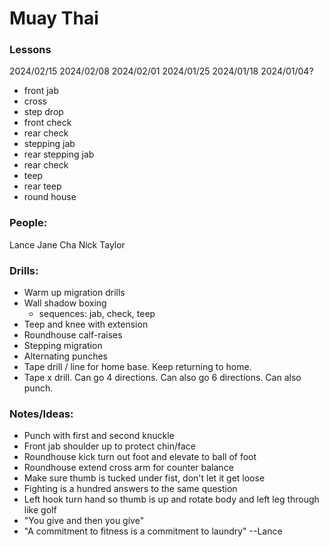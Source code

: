 # Muay Thai

### Lessons
2024/02/15
2024/02/08
2024/02/01
2024/01/25
2024/01/18
2024/01/04?


- front jab
- cross
- step drop
- front check
- rear check
- stepping jab
- rear stepping jab
- rear check
- teep
- rear teep
- round house

### People:
Lance
Jane
Cha
Nick
Taylor

### Drills:
- Warm up migration drills
- Wall shadow boxing
    - sequences: jab, check, teep
- Teep and knee with extension
- Roundhouse calf-raises
- Stepping migration
- Alternating punches
- Tape drill / line for home base. Keep returning to home.
- Tape x drill. Can go 4 directions. Can also go 6 directions. Can also punch.

### Notes/Ideas:
- Punch with first and second knuckle
- Front jab shoulder up to protect chin/face
- Roundhouse kick turn out foot and elevate to ball of foot
- Roundhouse extend cross arm for counter balance
- Make sure thumb is tucked under fist, don't let it get loose
- Fighting is a hundred answers to the same question
- Left hook turn hand so thumb is up and rotate body and left leg through like golf
- "You give and then you give"
- "A commitment to fitness is a commitment to laundry" --Lance
